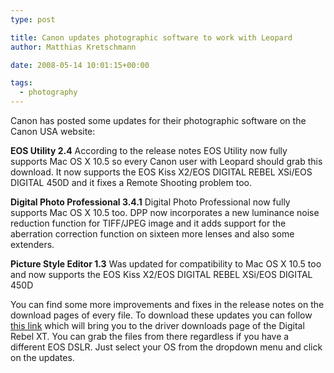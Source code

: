 ```yaml
---
type: post

title: Canon updates photographic software to work with Leopard
author: Matthias Kretschmann

date: 2008-05-14 10:01:15+00:00

tags:
  - photography
---
```


Canon has posted some updates for their photographic software on the Canon USA website:

**EOS Utility 2.4**
According to the release notes EOS Utility now fully supports Mac OS X 10.5 so every Canon user with Leopard should grab this download. It now supports the EOS Kiss X2/EOS DIGITAL REBEL XSi/EOS DIGITAL 450D and it fixes a Remote Shooting problem too.

**Digital Photo Professional 3.4.1**
Digital Photo Professional now fully supports Mac OS X 10.5 too. DPP now incorporates a new luminance noise reduction function for TIFF/JPEG image and it adds support for the aberration correction function on sixteen more lenses and also some extenders.

**Picture Style Editor 1.3**
Was updated for compatibility to Mac OS X 10.5 too and now supports the EOS Kiss X2/EOS DIGITAL REBEL XSi/EOS DIGITAL 450D

You can find some more improvements and fixes in the release notes on the download pages of every file. To download these updates you can follow [this link](http://www.usa.canon.com/consumer/controller?act=ModelInfoAct&tabact=DownloadDetailTabAct&fcategoryid=314&modelid=11154) which will bring you to the driver downloads page of the Digital Rebel XT. You can grab the files from there regardless if you have a different EOS DSLR. Just select your OS from the dropdown menu and click on the updates.

